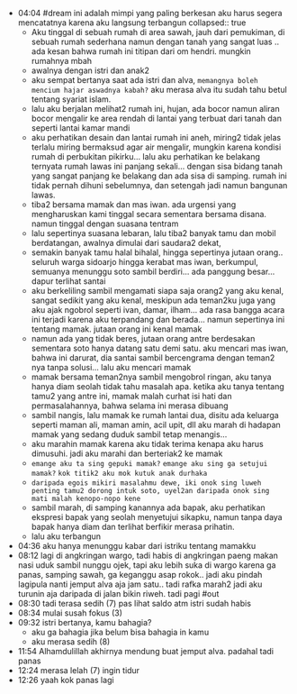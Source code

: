 - 04:04 #dream ini adalah mimpi yang paling berkesan aku harus segera mencatatnya karena aku langsung terbangun
  collapsed:: true
	- Aku tinggal di sebuah rumah di area sawah, jauh dari pemukiman, di sebuah rumah sederhana namun dengan tanah yang sangat luas .. ada kesan bahwa rumah ini titipan dari om hendri. mungkin rumahnya mbah
	- awalnya dengan istri dan anak2
	- aku sempat bertanya saat ada istri dan alva, ``memangnya boleh mencium hajar aswadnya kabah?`` aku merasa alva itu sudah tahu betul tentang syariat islam.
	- lalu aku berjalan melihat2 rumah ini, hujan, ada bocor namun aliran bocor mengalir ke area rendah di lantai yang terbuat dari tanah dan seperti lantai kamar mandi
	- aku perhatikan desain dan lantai rumah ini aneh, miring2 tidak jelas terlalu miring bermaksud agar air mengalir, mungkin karena kondisi rumah di perbukitan pikirku... lalu aku perhatikan ke belakang ternyata rumah lawas ini panjang sekali...  dengan sisa bidang tanah yang sangat panjang ke belakang dan ada sisa di samping. rumah ini tidak pernah dihuni sebelumnya, dan setengah jadi namun bangunan lawas.
	- tiba2 bersama mamak dan mas iwan. ada urgensi yang mengharuskan kami tinggal secara sementara bersama disana. namun tinggal dengan suasana tentram
	- lalu sepertinya suasana lebaran, lalu tiba2 banyak tamu dan mobil berdatangan, awalnya dimulai dari saudara2 dekat,
	- semakin banyak tamu halal bihalal, hingga sepertinya jutaan orang.. seluruh warga sidoarjo hingga kerabat mas iwan, berkumpul, semuanya menunggu soto sambil berdiri... ada panggung besar... dapur terlihat santai
	- aku berkeliling sambil mengamati siapa saja orang2 yang aku kenal, sangat sedikit yang aku kenal, meskipun ada teman2ku juga yang aku ajak ngobrol seperti ivan, damar, ilham... ada rasa bangga acara ini terjadi karena aku terpandang dan berada... namun sepertinya ini tentang mamak. jutaan orang ini kenal mamak
	- namun ada yang tidak beres, jutaan orang antre berdesakan sementara soto hanya datang satu demi satu.  aku mencari mas iwan, bahwa ini darurat, dia santai sambil bercengrama dengan teman2 nya tanpa solusi... lalu aku mencari mamak
	- mamak bersama teman2nya sambil mengobrol ringan, aku tanya hanya diam seolah tidak tahu masalah apa. ketika aku tanya tentang tamu2 yang antre ini, mamak malah curhat isi hati dan permasalahannya, bahwa selama ini merasa dibuang
	- sambil nangis, lalu mamak ke rumah lantai dua, disitu ada keluarga seperti maman ali, maman amin, acil upit, dll aku marah di hadapan mamak yang sedang duduk sambil tetap menangis...
	- aku marahin mamak karena aku tidak terima kenapa aku harus dimusuhi. jadi aku marahi dan berteriak2 ke mamak
	- ``emange aku ta sing gepuki mamak?`` ``emange aku sing ga setujui mamak?`` ``kok titik2 aku mok kutuk anak durhaka``
	- ``daripada egois mikiri masalahmu dewe, iki onok sing luweh penting tamu2 dorong intuk soto, uyel2an daripada onok sing mati malah kenopo-nopo kene``
	- sambil marah, di samping kanannya ada bapak, aku perhatikan ekspresi bapak yang seolah menyetujui sikapku, namun tanpa daya bapak hanya diam dan terlihat berfikir merasa prihatin.
	- lalu aku terbangun
- 04:36 aku hanya menunggu kabar dari istriku tentang mamakku
- 08:12 lagi di angkringan wargo, tadi habis di angkringan paeng makan nasi uduk sambil nunggu ojek, tapi aku lebih suka di wargo karena ga panas, samping sawah, ga keganggu asap rokok.. jadi aku pindah lagipula nanti jemput alva aja jam satu.. tadi rafka marah2 jadi aku turunin aja daripada di jalan bikin riweh. tadi pagi #out
- 08:30 tadi terasa sedih (7) pas lihat saldo atm istri sudah habis
- 08:34 mulai susah fokus (3)
- 09:32 istri bertanya, kamu bahagia?
	- aku ga bahagia jika belum bisa bahagia in kamu
	- aku merasa sedih (8)
- 11:54 Alhamdulillah akhirnya mendung buat jemput alva. padahal tadi panas
- 12:24 merasa lelah (7) ingin tidur
- 12:26 yaah kok panas lagi